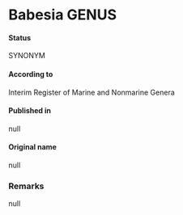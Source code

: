 Babesia GENUS
=======

#### Status
SYNONYM

#### According to
Interim Register of Marine and Nonmarine Genera

#### Published in
null

#### Original name
null

### Remarks
null